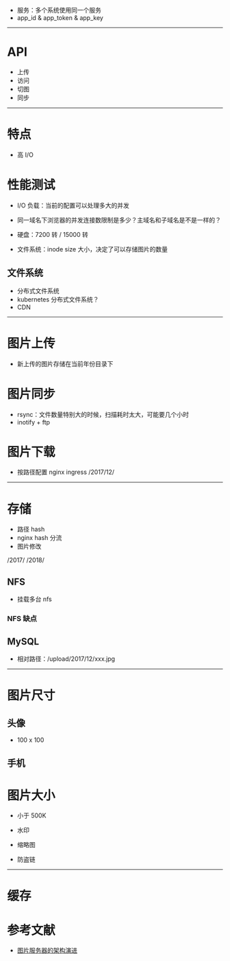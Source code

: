 - 服务：多个系统使用同一个服务
 - app_id & app_token & app_key

---

# API

- 上传
- 访问
- 切图
- 同步

---

# 特点
- 高 I/O

# 性能测试
- I/O 负载：当前的配置可以处理多大的并发
- 同一域名下浏览器的并发连接数限制是多少？主域名和子域名是不是一样的？

- 硬盘：7200 转 / 15000 转
- 文件系统：inode size 大小，决定了可以存储图片的数量


## 文件系统
- 分布式文件系统
 - kubernetes 分布式文件系统？
- CDN

---

# 图片上传
- 新上传的图片存储在当前年份目录下

# 图片同步
- rsync：文件数量特别大的时候，扫描耗时太大，可能要几个小时
- inotify + ftp

# 图片下载
- 按路径配置 nginx ingress /2017/12/


---


# 存储
- 路径 hash
- nginx hash 分流
- 图片修改

/2017/
/2018/

## NFS
- 挂载多台 nfs

### NFS 缺点


## MySQL
- 相对路径：/upload/2017/12/xxx.jpg


---


# 图片尺寸

## 头像
- 100 x 100

## 手机 


# 图片大小
- 小于 500K


- 水印
- 缩略图
- 防盗链

---

# 缓存


# 参考文献
- [图片服务器的架构演进](https://www.cnblogs.com/1995hxt/p/6096710.html)
